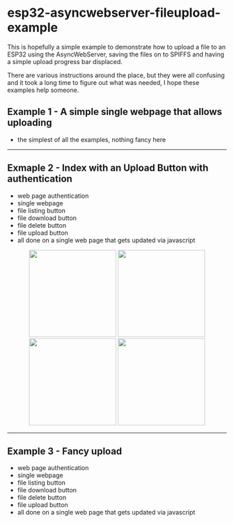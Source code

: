 # esp32-asyncwebserver-fileupload-example

This is hopefully a simple example to demonstrate how to upload a file to an ESP32 using the AsyncWebServer, saving the files on to SPIFFS and having a simple upload progress bar displaced.

There are various instructions around the place, but they were all confusing and it took a long time to figure out what was needed, I hope these examples help someone.

## Example 1 - A simple single webpage that allows uploading
- the simplest of all the examples, nothing fancy here

---

## Exmaple 2 - Index with an Upload Button with authentication
- web page authentication
- single webpage
- file listing button
- file download button
- file delete button
- file upload button
- all done on a single web page that gets updated via javascript

<p align="center">
  <img src="https://raw.githubusercontent.com/smford/esp32-asyncwebserver-fileupload-example/master/example-02/images/example-02-image-01.png" width="200">
  <img src="https://raw.githubusercontent.com/smford/esp32-asyncwebserver-fileupload-example/master/example-02/images/example-02-image-02.png" width="200">
  <img src="https://raw.githubusercontent.com/smford/esp32-asyncwebserver-fileupload-example/master/example-02/images/example-02-image-03.png" width="200">
  <img src="https://raw.githubusercontent.com/smford/esp32-asyncwebserver-fileupload-example/master/example-02/images/example-02-image-04.png" width="200">
</p>

---

## Example 3 - Fancy upload
- web page authentication
- single webpage
- file listing button
- file download button
- file delete button
- file upload button
- all done on a single web page that gets updated via javascript
